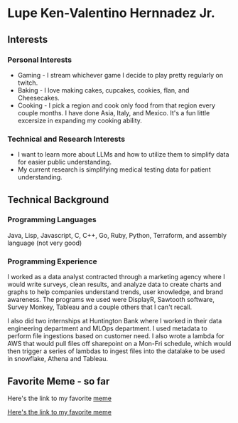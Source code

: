 # Lupe Ken-Valentino Hernnadez Jr.

## Interests
### Personal Interests

* Gaming - I stream whichever game I decide to play pretty regularly on twitch.
* Baking - I love making cakes, cupcakes, cookies, flan, and Cheesecakes.
* Cooking - I pick a region and cook only food from that region every couple months. I have done Asia, Italy, and Mexico. It's a fun little excersize in expanding my cooking ability.

### Technical and Research Interests
* I want to learn more about LLMs and how to utilize them to simplify data for easier public understanding.
* My current research is simplifying medical testing data for patient understanding.

## Technical Background
### Programming Languages
Java, Lisp, Javascript, C, C++, Go, Ruby, Python, Terraform, and assembly language (not very good)

### Programming Experience
I worked as a data analyst contracted through a marketing agency where I would write surveys, clean results, and analyze data to create charts and graphs to help companies understand trends, user knowledge, and brand awareness. The programs we used were DisplayR, Sawtooth software, Survey Monkey, Tableau and a couple others that I can't recall.

I also did two internships at Huntington Bank where I worked in their data engineering department and MLOps department.  I used metadata to perform file ingestions based on customer need.  I also wrote a lambda for AWS that would pull files off sharepoint on a Mon-Fri schedule, which would then trigger a series of lambdas to ingest files into the datalake to be used in snowflake, Athena and Tableau.

## Favorite Meme - so far
Here's the link to my favorite [meme](MEME.jpg)

[Here's the link to my favorite meme](images/MEME.jpg)